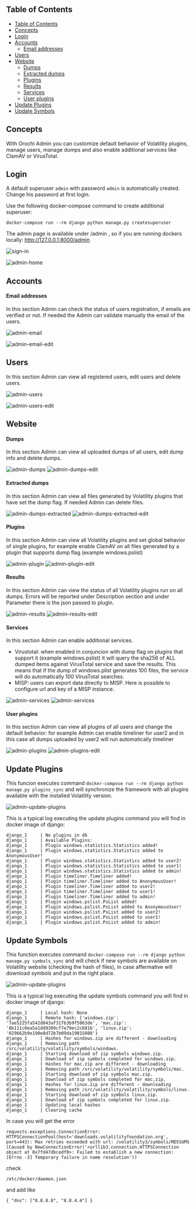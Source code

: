 ## Table of Contents

- [Table of Contents](#table-of-contents)
- [Concepts](#concepts)
- [Login](#login)
- [Accounts](#accounts)
    - [Email addresses](#email-addresses)
- [Users](#users)
- [Website](#website)
    - [Dumps](#dumps)
    - [Extracted dumps](#extracted-dumps)
    - [Plugins](#plugins)
    - [Results](#results)
    - [Services](#services)
    - [User plugins](#user-plugins)
- [Update Plugins](#update-plugins)
- [Update Symbols](#update-symbols)


## Concepts

With Orochi Admin you can customize default behavior of Volatility plugins, manage users, manage dumps and also enable additional services like ClamAV or VirusTotal.

## Login

A default superuser `admin` with password `admin` is automatically created. Change his password at first login.

Use the following docker-compose command to create additional superuser:
```
docker-compose run --rm django python manage.py createsuperuser
```
The admin page is available under /admin , so if you are running dockers locally: http://127.0.0.1:8000/admin


![sign-in](images/023_admin_sign_in.png)


![admin-home](images/024_admin_home.png)

## Accounts
#### Email addresses

In this section Admin can check the status of users registration, if emails are verified or not. If needed the Admin can validate manually the email of the users.

![admin-email](images/025_admin_email.png)

![admin-email-edit](images/026_admin_email_edit.png)


## Users

In this section Admin can view all registered users, edit users and delete users.

![admin-users](images/027_admin_users.png)

![admin-users-edit](images/028_admin_users_edit.png)


## Website

#### Dumps

In this section Admin can view all uploaded dumps of all users, edit dump info and delete dumps.

![admin-dumps](images/029_admin_dumps.png)
![admin-dumps-edit](images/030_admin_dumps_edit.png)


#### Extracted dumps

In this section Admin can view all files generated by Volatility plugins that have set the dump flag.
If needed Admin can delete files.

![admin-dumps-extracted](images/031_admin_dumps_extracted.png)
![admin-dumps-extracted-edit](images/032_admin_dumps_extracted_edit.png)

#### Plugins

In this section Admin can view all Volatility plugins and set global behavior of single plugins, for example enable ClamAV on all files generated by a plugin that supports dump flag (example windows.pslist)

![admin-plugin](images/033_admin_plugins.png)
![admin-plugin-edit](images/034_admin_plugins_edit.png)

#### Results

In this section Admin can view the status of all Volatility plugins run on all dumps. Errors will be reported under Description section and under Parameter there is the json passed to plugin.

![admin-results](images/035_admin_results.png)
![admin-results-edit](images/036_admin_results_edit.png)

#### Services

In this section Admin can enable additional services. 
- Virustotal: when enabled in conjuncion with dump flag on plugins that support it (example windows.pslist) it will query the sha256 of ALL dumped items against VirusTotal service and save the results. This means that if the dump of windows.plist generates 100 files, the service will do automatically 100 VirusTotal searches.
- MISP: users can export data directly to MISP. Here is possible to configure url and key of a MISP instance.

![admin-services](images/037_admin_services.png)
![admin-services](images/038_admin_services_add.png)

#### User plugins

In this section Admin can view all plugins of all users and change the default behavior: for example Admin can enable timeliner for user2 and in this case all dumps uploaded by user2 will run automatically timeliner

![admin-plugins](images/039_admin_plugins.png)
![admin-plugins-edit](images/040_admin_plugins_edit.png)



## Update Plugins
This funcion executes command
```docker-compose run --rm django python manage.py plugins_sync```
and will synchronize the framework with all plugins available with the installed Volatility version.

![admin-update-plugins](images/041_admin_update_plugins.png)

This is a typical log executing the update plugins command you will find in docker image of django:
```
django_1     | No plugins in db
django_1     | Available Plugins:
django_1     | Plugin windows.statistics.Statistics added!
django_1     | Plugin windows.statistics.Statistics added to AnonymousUser!
django_1     | Plugin windows.statistics.Statistics added to user2!
django_1     | Plugin windows.statistics.Statistics added to user1!
django_1     | Plugin windows.statistics.Statistics added to admin!
django_1     | Plugin timeliner.Timeliner added!
django_1     | Plugin timeliner.Timeliner added to AnonymousUser!
django_1     | Plugin timeliner.Timeliner added to user2!
django_1     | Plugin timeliner.Timeliner added to user1!
django_1     | Plugin timeliner.Timeliner added to admin!
django_1     | Plugin windows.pslist.PsList added!
django_1     | Plugin windows.pslist.PsList added to AnonymousUser!
django_1     | Plugin windows.pslist.PsList added to user2!
django_1     | Plugin windows.pslist.PsList added to user1!
django_1     | Plugin windows.pslist.PsList added to admin!
```

## Update Symbols
This function executes command
```docker-compose run --rm django python manage.py symbols_sync```
and will check if new symbols are available on Volatility website (checking the hash of files), in case affermative will download symbols and put in the right place.

![admin-update-plugins](images/042_admin_update_symbols.png)

This is a typical log executing the update symbols command you will find in docker image of django:
```
django_1     | Local hash: None
django_1     | Remote hash: {'windows.zip': '7ae5225fa542d043af31fb3b9f5863de', 'mac.zip': '8b111c0ea5a1dd9309cf7e79ec2c6816', 'linux.zip': '029662b9e190e8d72b7b09da19015808'}
django_1     | Hashes for windows.zip are different - downloading
django_1     | Removing path /src/volatility/volatility/symbols/windows.
django_1     | Starting download of zip symbols windows.zip.
django_1     | Download of zip symbols completed for windows.zip.
django_1     | Hashes for mac.zip are different - downloading
django_1     | Removing path /src/volatility/volatility/symbols/mac.
django_1     | Starting download of zip symbols mac.zip.
django_1     | Download of zip symbols completed for mac.zip.
django_1     | Hashes for linux.zip are different - downloading
django_1     | Removing path /src/volatility/volatility/symbols/linux.
django_1     | Starting download of zip symbols linux.zip.
django_1     | Download of zip symbols completed for linux.zip.
django_1     | Updating local hashes
django_1     | Clearing cache
```


In case you will get the error 
```
requests.exceptions.ConnectionError: HTTPSConnectionPool(host='downloads.volatilityfoundation.org', port=443): Max retries exceeded with url: /volatility3/symbols/MD5SUMS (Caused by NewConnectionError('<urllib3.connection.HTTPSConnection object at 0x7fd47dbcedf0>: Failed to establish a new connection: [Errno -3] Temporary failure in name resolution'))
```
check 
```
/etc/docker/daemon.json
``` 
and add like 
```
{ "dns": ["8.8.8.8", "8.8.4.4"] } 
```
